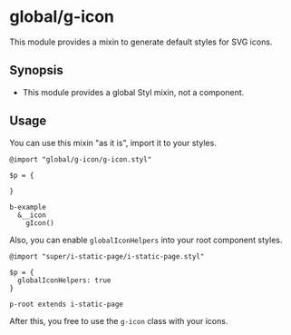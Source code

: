 # global/g-icon

This module provides a mixin to generate default styles for SVG icons.

## Synopsis

* This module provides a global Styl mixin, not a component.

## Usage

You can use this mixin "as it is", import it to your styles.

```stylus
@import "global/g-icon/g-icon.styl"

$p = {

}

b-example
  &__icon
    gIcon()
```

Also, you can enable `globalIconHelpers` into your root component styles.

```stylus
@import "super/i-static-page/i-static-page.styl"

$p = {
  globalIconHelpers: true
}

p-root extends i-static-page
```

After this, you free to use the `g-icon` class with your icons.
